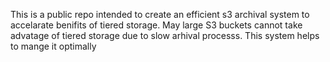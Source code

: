 This is a public repo intended to create an efficient s3 archival system to accelarate benifits of tiered storage. May large S3 buckets cannot take advatage of tiered storage due to slow arhival processs. This system helps to mange it optimally
